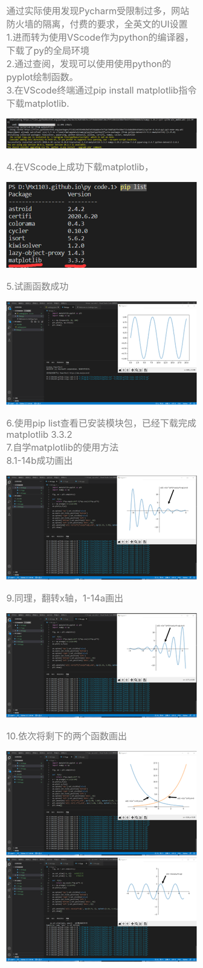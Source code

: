 <font color=gray size=5> 通过实际使用发现Pycharm受限制过多，网站防火墙的隔离，付费的要求，全英文的UI设置  
1.进而转为使用VScode作为python的编译器，下载了py的全局环境  
2.通过查阅，发现可以使用使用python的pyplot绘制函数。  
3.在VScode终端通过pip install matplotlib指令下载matplotlib.  

![下载matplotlib](下载matplotlib.png)    

4.在VScode上成功下载matplotlib，  

![成功下载matplotlib](6.png)    

5.试画函数成功  

![试画函数](5.png)    

6.使用pip list查看已安装模块包，已经下载完成matplotlib 3.3.2  
7.自学matplotlib的使用方法  
8.1-14b成功画出 

![1-14-b](1-14-b.png)  

9.同理，翻转x轴，1-14a画出  

![1-14-a](1-14-a.png)  

10.依次将剩下的两个函数画出  

![1-11](1-11.png)  
![1-12](1-12.png)   
  
